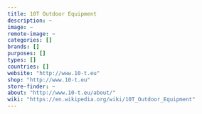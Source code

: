 ```yaml
---
title: 10T Outdoor Equipment
description: ~
image: ~
remote-image: ~
categories: []
brands: []
purposes: []
types: []
countries: []
website: "http://www.10-t.eu"
shop: "http://www.10-t.eu"
store-finder: ~
about: "http://www.10-t.eu/about/"
wiki: "https://en.wikipedia.org/wiki/10T_Outdoor_Equipment"
---
```

